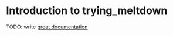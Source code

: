 # Introduction to trying_meltdown

TODO: write [great documentation](http://jacobian.org/writing/great-documentation/what-to-write/)
